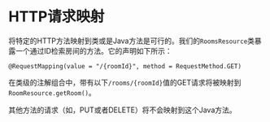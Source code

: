 # HTTP请求映射

将特定的HTTP方法映射到类或是Java方法是可行的。我们的`RoomsResource`类暴露一个通过ID检索房间的方法。它的声明如下所示：
```
@RequestMapping(value = "/{roomId}", method = RequestMethod.GET)
```

在类级的注解组合中，带有以下`/rooms/{roomId}`值的GET请求将被映射到`RoomResource.getRoom()`。

其他方法的请求（如，PUT或者DELETE）将不会映射到这个Java方法。